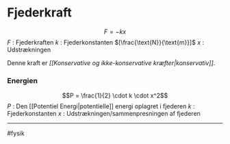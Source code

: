 # Fjederkraft
$$F = -kx$$
$F$ : Fjederkraften
$k$  : Fjederkonstanten $[\frac{\text{N}}{\text{m}}]$
$x$ : Udstrækningen

Denne kraft er *[[Konservative og ikke-konservative kræfter|konservativ]]*.

### Energien
$$P = \frac{1}{2} \cdot k \cdot x^2$$
$P$ : Den [[Potentiel Energi|potentielle]] energi oplagret i fjederen
$k$ : Fjederkonstanten
$x$ : Udstrækningen/sammenpresningen af fjederen

---
#fysik 